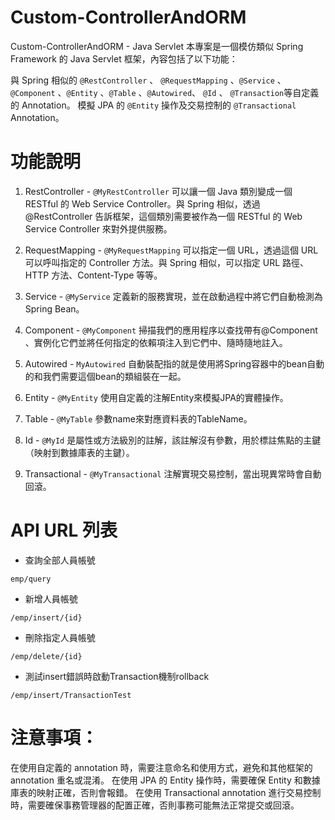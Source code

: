 # Custom-ControllerAndORM
Custom-ControllerAndORM - Java Servlet
本專案是一個模仿類似 Spring Framework 的 Java Servlet 框架，內容包括了以下功能：

與 Spring 相似的 `@RestController` 、 `@RequestMapping` 、`@Service` 、`@Component` 、`@Entity` 、`@Table` 、`@Autowired`、 `@Id` 、 `@Transaction`等自定義的 Annotation。
模擬 JPA 的 `@Entity` 操作及交易控制的 `@Transactional` Annotation。

# 功能說明
1. RestController - 
`@MyRestController` 可以讓一個 Java 類別變成一個 RESTful 的 Web Service Controller。與 Spring 相似，透過 @RestController 告訴框架，這個類別需要被作為一個 RESTful 的 Web Service Controller 來對外提供服務。

2. RequestMapping -
`@MyRequestMapping` 可以指定一個 URL，透過這個 URL 可以呼叫指定的 Controller 方法。與 Spring 相似，可以指定 URL 路徑、HTTP 方法、Content-Type 等等。

3. Service - 
`@MyService` 定義新的服務實現，並在啟動過程中將它們自動檢測為Spring Bean。

4. Component -
`@MyComponent` 掃描我們的應用程序以查找帶有@Component 、實例化它們並將任何指定的依賴項注入到它們中、隨時隨地註入。

5. Autowired -
`MyAutowired` 自動裝配指的就是使用將Spring容器中的bean自動的和我們需要這個bean的類組裝在一起。

6. Entity - 
`@MyEntity` 使用自定義的注解Entity來模擬JPA的實體操作。

7. Table - 
`@MyTable` 參數name來對應資料表的TableName。

8. Id -
`@MyId` 是屬性或方法級別的註解，該註解沒有參數，用於標註焦點的主鍵（映射到數據庫表的主鍵）。

9. Transactional -
`@MyTransactional` 注解實現交易控制，當出現異常時會自動回滾。

# API URL 列表
- 查詢全部人員帳號
```
emp/query 
```

- 新增人員帳號
```
/emp/insert/{id}
```

- 刪除指定人員帳號
```
/emp/delete/{id}
```

- 測試insert錯誤時啟動Transaction機制rollback
```
/emp/insert/TransactionTest
```

# 注意事項：
在使用自定義的 annotation 時，需要注意命名和使用方式，避免和其他框架的 annotation 重名或混淆。
在使用 JPA 的 Entity 操作時，需要確保 Entity 和數據庫表的映射正確，否則會報錯。
在使用 Transactional annotation 進行交易控制時，需要確保事務管理器的配置正確，否則事務可能無法正常提交或回滾。
